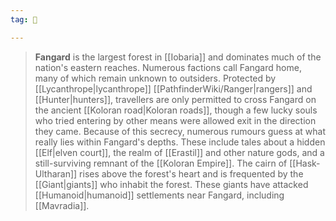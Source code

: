 ```yaml
---
tag: 🌲

---
```

> **Fangard** is the largest forest in [[Iobaria]] and dominates much of the nation's eastern reaches. Numerous factions call Fangard home, many of which remain unknown to outsiders. Protected by [[Lycanthrope|lycanthrope]] [[PathfinderWiki/Ranger|rangers]] and [[Hunter|hunters]], travellers are only permitted to cross Fangard on the ancient [[Koloran road|Koloran roads]], though a few lucky souls who tried entering by other means were allowed exit in the direction they came.
> Because of this secrecy, numerous rumours guess at what really lies within Fangard's depths. These include tales about a hidden [[Elf|elven court]], the realm of [[Erastil]] and other nature gods, and a still-surviving remnant of the [[Koloran Empire]]. The cairn of [[Hask-Ultharan]] rises above the forest's heart and is frequented by the [[Giant|giants]] who inhabit the forest. These giants have attacked [[Humanoid|humanoid]] settlements near Fangard, including [[Mavradia]].








